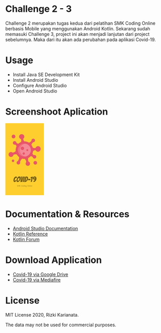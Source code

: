 # Challenge 2 - 3
Challenge 2 merupakan tugas kedua dari pelatihan SMK Coding Online berbasis Mobile yang menggunakan Android Kotlin. Sekarang sudah memasuki Challenge 3, project ini akan menjadi lanjutan dari project sebelumnya. Maka dari itu akan ada perubahan pada aplikasi Covid-19.

# Usage
* Install Java SE Development Kit
* Install Android Studio
* Configure Android Studio
* Open Android Studio

# Screenshoot Aplication
![Alt text](app/src/main/res/drawable/screenshoot2.jpg)

# Documentation & Resources
* [Android Studio Documentation](https://developer.android.com/docs)
* [Kotlin Reference](https://kotlinlang.org/docs/reference/)
* [Kotlin Forum](https://kotlinlang.org/community/)

# Download Application
* [Covid-19 via Google Drive](https://drive.google.com/file/d/103ymq_mZxcJqMXjvD8eFkcI2AauaAF_m/view?usp=sharing)
* [Covid-19 via Mediafire](http://www.mediafire.com/file/7gavlxbeg2y8zva/app-debug.apk/file)

# License
MIT License 2020, Rizki Karianata.

The data may not be used for commercial purposes.
